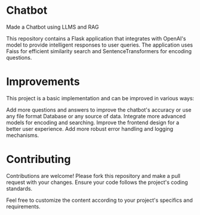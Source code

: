 # Chatbot
Made a Chatbot using LLMS and RAG

This repository contains a Flask application that integrates with OpenAI's model to provide intelligent responses to user queries. The application uses Faiss for efficient similarity search and SentenceTransformers for encoding questions.



# Improvements
This project is a basic implementation and can be improved in various ways:

Add more questions and answers to improve the chatbot's accuracy or use any file format Database or any source of data.
Integrate more advanced models for encoding and searching.
Improve the frontend design for a better user experience.
Add more robust error handling and logging mechanisms.

# Contributing
Contributions are welcome! Please fork this repository and make a pull request with your changes. Ensure your code follows the project's coding standards.


Feel free to customize the content according to your project's specifics and requirements.
